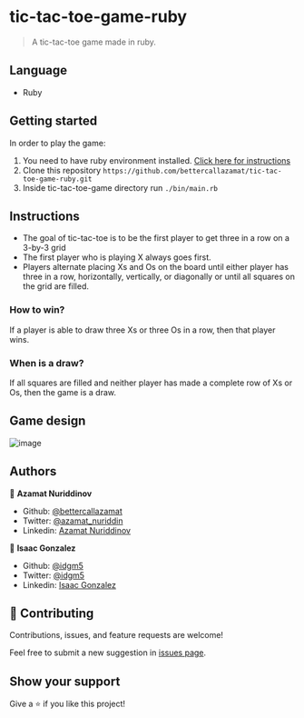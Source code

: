 # tic-tac-toe-game-ruby
> A tic-tac-toe game made in ruby.

## Language
- Ruby

## Getting started
In order to play the game:

1. You need to have ruby environment installed. [Click here for instructions](https://www.ruby-lang.org/en/documentation/installation/)
2. Clone this repository `https://github.com/bettercallazamat/tic-tac-toe-game-ruby.git`
3. Inside tic-tac-toe-game directory run `./bin/main.rb`

## Instructions
- The goal of tic-tac-toe is to be the first player to get three in a row on a 3-by-3 grid
- The first player who is playing X always goes first.
- Players alternate placing Xs and Os on the board until either player has three in a row, horizontally, vertically, or diagonally or until all squares on the grid are filled.

### How to win?
If a player is able to draw three Xs or three Os in a row, then that player wins.

### When is a draw?
If all squares are filled and neither player has made a complete row of Xs or Os, then the game is a draw.

## Game design

![image](https://i.imgur.com/l8QRqvh.png)

## Authors

👤 **Azamat Nuriddinov**

- Github: [@bettercallazamat](https://github.com/bettercallazamat)
- Twitter: [@azamat_nuriddin](https://twitter.com/azamat_nuriddin)
- Linkedin: [Azamat Nuriddinov](https://www.linkedin.com/in/azamat-nuriddinov-57579868)

👤 **Isaac Gonzalez**

- Github: [@idgm5](https://github.com/idgm5)
- Twitter: [@idgm5](https://twitter.com/idgm5)
- Linkedin: [Isaac Gonzalez](https://www.linkedin.com/in/isaacmunguia)

## 🤝 Contributing

Contributions, issues, and feature requests are welcome!

Feel free to submit a new suggestion in [issues page](issues/).

## Show your support

Give a ⭐️ if you like this project!
